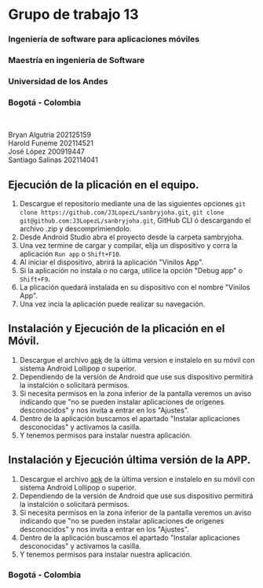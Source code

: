 # Grupo de trabajo 13
### Ingeniería de software para aplicaciones móviles
### Maestría en ingeniería de Software<br>
### Universidad de los Andes<br>
### Bogotá - Colombia
<br>

Bryan Algutria 202125159 <br>
Harold Funeme 202114521 <br>
José López 200919447 <br>
Santiago Salinas 202114041<br>


## Ejecución de la plicación en el equipo.

1. Descargue el repositorio mediante una de las siguientes opciones ```git clone https://github.com/J3LopezL/sanbryjoha.git```, ```git clone git@github.com:J3LopezL/sanbryjoha.git```, GitHub CLI ó descargando el archivo .zip y descomprimiendolo.
2. Desde Android Studio abra el proyecto desde la carpeta sambryjoha.
3. Una vez termine de cargar y compilar, elija un dispositivo y corra la aplicación ```Run app``` o ```Shift+F10```.
4. Al iniciar el dispositivo, abrirá la aplicación "Vinilos App".
5. Si la aplicación no instala o no carga, utilice la opción "Debug app" o ```Shift+F9```.
6. La plicación quedará instalada en su dispositivo con el nombre "Vinilos App".
7. Una vez incia la aplicación puede realizar su navegación.

## Instalación y Ejecución de la plicación en el Móvil.
1. Descargue el archivo [apk](https://github.com/J3LopezL/sanbryjoha/blob/main/Apks/app-release-v2.0.0.apk) de la ùltima version e instalelo en su móvil con sistema Android Lollipop o superior.
2. Dependiendo de la versión de Android que use sus dispositivo permitirá la instalción o solicitará permisos.
3. Si necesita permisos en la zona inferior de la pantalla veremos un aviso indicando que "no se pueden instalar aplicaciones de orígenes desconocidos" y nos invita a entrar en los "Ajustes".
4. Dentro de la aplicación buscamos el apartado "Instalar aplicaciones desconocidas" y activamos la casilla.
5. Y tenemos permisos para instalar nuestra aplicación.

## Instalación y Ejecución última versión de la APP.
1. Descargue el archivo [apk](https://github.com/J3LopezL/sanbryjoha/blob/main/Apks/app-release-v3.0.0.apk) de la ùltima version e instalelo en su móvil con sistema Android Lollipop o superior.
2. Dependiendo de la versión de Android que use sus dispositivo permitirá la instalción o solicitará permisos.
3. Si necesita permisos en la zona inferior de la pantalla veremos un aviso indicando que "no se pueden instalar aplicaciones de orígenes desconocidos" y nos invita a entrar en los "Ajustes".
4. Dentro de la aplicación buscamos el apartado "Instalar aplicaciones desconocidas" y activamos la casilla.
5. Y tenemos permisos para instalar nuestra aplicación.

### Bogotá - Colombia

